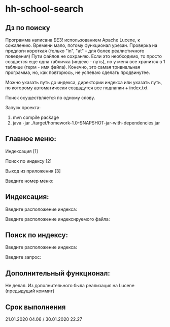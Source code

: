 # hh-school-search
## Дз по поиску 

Программа написана БЕЗ! использованием Apache Lucene, к сожалению.
Времени мало, потому функционал урезан. Проверка на предлоги короткая (только "in", "at" - для более реалистичного поведения)
Пути файлов не сохраняю. Если это необходимо, то просто создается еще одна табличка (индекс - путь), но у меня все хранится в 1 таблице (терм - имя файла).
Конечно, это самая тривиальная программа, но, как повторюсь, не успеваю сделать продвинутее.

Можно указать путь до индекса, директории индекса или указать путь, по которому автоматически создадутся все подпапки + index.txt

Поиск осуществляется по одному слову.

Запуск проекта:
1. mvn compile package
2. java -jar ./target/homework-1.0-SNAPSHOT-jar-with-dependencies.jar

Главное меню:
----
<p>Индексация             [1]</p>
<p>Поиск по индексу       [2]</p>
<p>Выход из приложения    [3]</p>
<p>Введите номер меню:


Индексация:
----
<p>Введите расположение индекса:</p>
<p>Введите расположение индексируемого файла:</p>


Поиск по индексу:
----
<p>Введите расположение индекса:</p>
<p>Введите запрос:</p>



## Дополнительный функционал: 
Не делал. Из дополнительного была реализация на Lucene (предыдущий коммит)

## Срок выполнения

21.01.2020 04.06 / 30.01.2020 22.27
